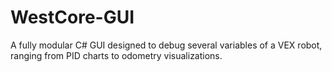 # WestCore-GUI
A fully modular C# GUI designed to debug several variables of a VEX robot, ranging from PID charts to odometry visualizations.

